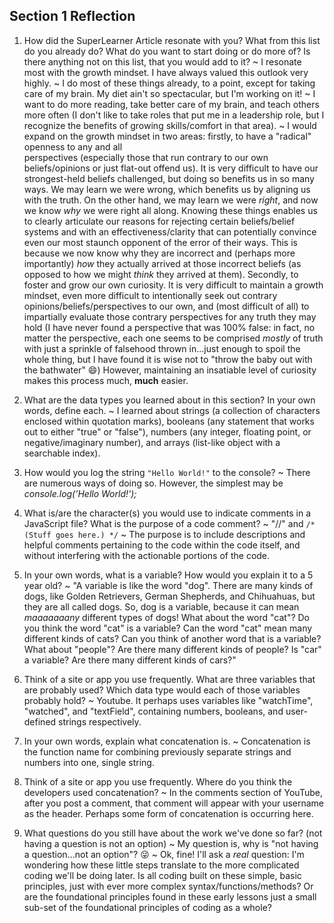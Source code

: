 ## Section 1 Reflection

1. How did the SuperLearner Article resonate with you? What from this list do you already do? What do you want
to start doing or do more of? Is there anything not on this list, that you would add to it?
~ I resonate most with the growth mindset. I have always valued this outlook very highly.
~ I do most of these things already, to a point, except for taking care of my brain. My diet ain't so
   spectacular, but I'm working on it!
~ I want to do more reading, take better care of my brain, and teach others more often (I don't like to take
   roles that put me in a leadership role, but I recognize the benefits of growing skills/comfort in that area).
~ I would expand on the growth mindset in two areas: firstly, to have a "radical" openness to any and all  
   perspectives (especially those that run contrary to our own beliefs/opinions or just flat-out offend us).
   It is very difficult to have our strongest-held beliefs challenged, but doing so benefits us in so many ways.
   We may learn we were wrong, which benefits us by aligning us with the truth. On the other hand, we may learn
   we were *right*, and now we know *why* we were right all along. Knowing these things enables us to clearly
   articulate our reasons for rejecting certain beliefs/belief systems and with an effectiveness/clarity that
   can potentially convince even our most staunch opponent of the error of their ways. This is because we now
   know why they are incorrect and (perhaps more importantly) *how* they actually arrived at those incorrect
   beliefs (as opposed to how we might *think* they arrived at them).
     Secondly, to foster and grow our own curiosity. It is very difficult to maintain a growth mindset, even
   more difficult to intentionally seek out contrary opinions/beliefs/perspectives to our own, and (most
   difficult of all) to impartially evaluate those contrary perspectives for any truth they may hold (I have
   never found a perspective that was 100% false: in fact, no matter the perspective, each one seems to be
   comprised *mostly* of truth with just a sprinkle of falsehood thrown in...just enough to spoil the whole
   thing, but I have found it is wise not to "throw the baby out with the bathwater" 😄) However, maintaining
   an insatiable level of curiosity makes this process much, **much** easier.

2. What are the data types you learned about in this section? In your own words, define each.
~ I learned about strings (a collection of characters enclosed within quotation marks), booleans (any statement
   that works out to either "true" or "false"), numbers (any integer, floating point, or negative/imaginary
   number), and arrays (list-like object with a searchable index).

3. How would you log the string `"Hello World!"` to the console?
~ There are numerous ways of doing so. However, the simplest may be *console.log('Hello World!');*


4. What is/are the character(s) you would use to indicate comments in a JavaScript file? What is the purpose of a code comment?
~ "//" and `/*
           (Stuff goes here.)
           */`
~ The purpose is to include descriptions and helpful comments pertaining to the code within the code itself, and
   without interfering with the actionable portions of the code.

5. In your own words, what is a variable? How would you explain it to a 5 year old?
~ "A variable is like the word "dog". There are many kinds of dogs, like Golden Retrievers, German Shepherds, and
   Chihuahuas, but they are all called dogs. So, dog is a variable, because it can mean *maaaaaaany* different
   types of dogs! What about the word "cat"? Do you think the word "cat" is a variable? Can the word "cat" mean
   many different kinds of cats? Can you think of another word that is a variable? What about "people"? Are there
   many different kinds of people? Is "car" a variable? Are there many different kinds of cars?"

6. Think of a site or app you use frequently. What are three variables that are probably used? Which data type would each of those variables probably hold?
~ Youtube. It perhaps uses variables like "watchTime", "watched", and "textField", containing numbers, booleans,
   and user-defined strings respectively.

7. In your own words, explain what concatenation is.
~ Concatenation is the function name for combining previously separate strings and numbers into one, single
   string.

8. Think of a site or app you use frequently. Where do you think the developers used concatenation?
~ In the comments section of YouTube, after you post a comment, that comment will appear with your username as
   the header. Perhaps some form of concatenation is occurring here.

9. What questions do you still have about the work we've done so far? (not having a question is not an option)
~ My question is, why is "not having a question...not an option"? 😜
~ Ok, fine! I'll ask a *real* question: I'm wondering how these little steps translate to the more complicated
   coding we'll be doing later. Is all coding built on these simple, basic principles, just with ever more complex
   syntax/functions/methods? Or are the foundational principles found in these early lessons just a small sub-set
   of the foundational principles of coding as a whole?
